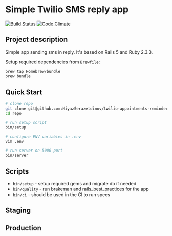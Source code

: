 # Simple Twilio SMS reply app

[![Build Status](https://semaphoreci.com/api/v1/niyazserazetdinov/twilio-appointmetns-reminder/branches/master/shields_badge.svg)](https://semaphoreci.com/niyazserazetdinov/twilio-appointmetns-reminder)
[![Code Climate](https://codeclimate.com/github/NiyazSerazetdinov/twilio-appointmetns-reminder.png)](https://codeclimate.com/github/NiyazSerazetdinov/twilio-appointmetns-reminder)

## Project description

Simple app sending sms in reply.
It's based on Rails 5 and Ruby 2.3.3.

Setup required dependencies from `Brewfile`:
```bash
brew tap Homebrew/bundle
brew bundle
```

## Quick Start

```bash
# clone repo
git clone git@github.com:NiyazSerazetdinov/twilio-appointments-reminder.git
cd repo

# run setup script
bin/setup

# configure ENV variables in .env
vim .env

# run server on 5000 port
bin/server
```

## Scripts

* `bin/setup` - setup required gems and migrate db if needed
* `bin/quality` - run brakeman and rails_best_practices for the app
* `bin/ci` - should be used in the CI to run specs

## Staging



## Production


